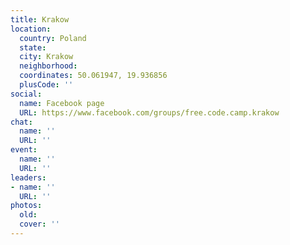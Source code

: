 ```yaml
---
title: Krakow
location:
  country: Poland
  state: 
  city: Krakow
  neighborhood: 
  coordinates: 50.061947, 19.936856
  plusCode: ''
social:
  name: Facebook page
  URL: https://www.facebook.com/groups/free.code.camp.krakow
chat:
  name: ''
  URL: ''
event:
  name: ''
  URL: ''
leaders:
- name: ''
  URL: ''
photos:
  old: 
  cover: ''
---
```

